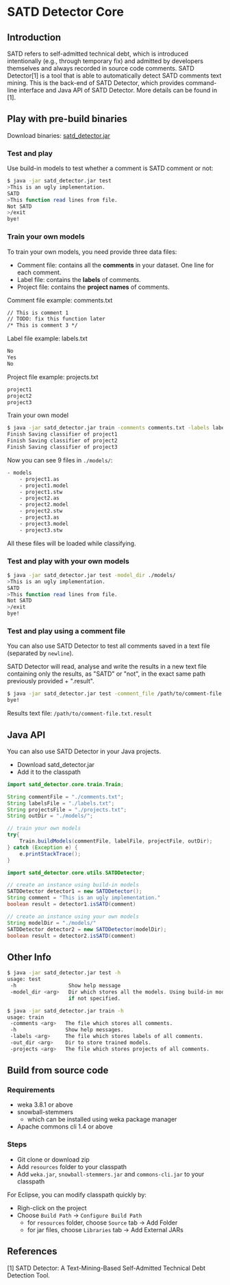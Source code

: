 # SATD Detector Core
## Introduction
SATD refers to self-admitted technical debt, which is introduced intentionally (e.g., through temporary fix) and admitted by developers themselves and always recorded in source code comments. SATD Detector[1] is a tool that is able to automatically detect SATD comments text mining. This is the back-end of SATD Detector, which provides command-line interface and Java API of SATD Detector. More details can be found in [1].

## Play with pre-build binaries
Download binaries: [satd_detector.jar](https://github.com/Tbabm/SATDDetector-Core/releases/tag/v0.1)


### Test and play
Use build-in models to test whether a comment is SATD comment or not:

```bash
$ java -jar satd_detector.jar test
>This is an ugly implementation.
SATD
>This function read lines from file.
Not SATD
>/exit
bye!
```

### Train your own models
To train your own models, you need provide three data files:

- Comment file: contains all the **comments** in your dataset. One line for each comment.
- Label file: contains the **labels** of comments.
- Project file: contains the **project names** of comments.

Comment file example: comments.txt

```txt
// This is comment 1
// TODO: fix this function later
/* This is comment 3 */
```

Label file example: labels.txt

```txt
No
Yes
No
```

Project file example: projects.txt

```txt
project1
project2
project3
```

Train your own model

```bash
$ java -jar satd_detector.jar train -comments comments.txt -labels labels.txt -projects projects.txt -out_dir ./models/
Finish Saving classifier of project1
Finish Saving classifier of project2
Finish Saving classifier of project3
```

Now you can see 9 files in `./models/`:

```bash
- models
    - project1.as
    - project1.model
    - project1.stw
    - project2.as
    - project2.model
    - project2.stw
    - project3.as
    - project3.model
    - project3.stw
```

All these files will be loaded while classifying.

### Test and play with your own models
```bash
$ java -jar satd_detector.jar test -model_dir ./models/
>This is an ugly implementation.
SATD
>This function read lines from file.
Not SATD
>/exit
bye!
```

### Test and play using a comment file
You can also use SATD Detector to test all comments saved in a text file (separated by `newline`).

SATD Detector will read, analyse and write the results in a new text file containing only the results,
as "SATD" or "not", in the exact same path previously provided + ".result".
```bash
$ java -jar satd_detector.jar test -comment_file /path/to/comment-file.txt
bye!
```
Results text file: `/path/to/comment-file.txt.result`

## Java API
You can also use SATD Detector in your Java projects. 

- Download satd_detector.jar
- Add it to the classpath

```Java
import satd_detector.core.train.Train;

String commentFile = "./comments.txt";
String labelsFile = "./labels.txt";
String projectsFile = "./projects.txt";
String outDir = "./models/";

// train your own models
try{
    Train.buildModels(commentFile, labelFile, projectFile, outDir);
} catch (Exception e) {
    e.printStackTrace();
}
```

```Java
import satd_detector.core.utils.SATDDetector;

// create an instance using build-in models
SATDDetector detector1 = new SATDDetector();
String comment = "This is an ugly implementation."
boolean result = detector1.isSATD(comment)

// create an instance using your own models
String modelDir = "./models/"
SATDDetector detector2 = new SATDDetector(modelDir);
boolean result = detector2.isSATD(comment)
```

## Other Info
```bash
$ java -jar satd_detector.jar test -h
usage: test
 -h                 Show help message
 -model_dir <arg>   Dir which stores all the models. Using build-in models
                    if not specified.

$ java -jar satd_detector.jar train -h
usage: train
 -comments <arg>   The file which stores all comments.
 -h                Show help messages.
 -labels <arg>     The file which stores labels of all comments.
 -out_dir <arg>    Dir to store trained models.
 -projects <arg>   The file which stores projects of all comments.
```

## Build from source code
### Requirements
- weka 3.8.1 or above
- snowball-stemmers
    - which can be installed using weka package manager
- Apache commons cli 1.4 or above

### Steps
- Git clone or download zip
- Add `resources` folder to your classpath
- Add `weka.jar`, `snowball-stemmers.jar` and `commons-cli.jar` to your classpath

For Eclipse, you can modify classpath quickly by:

- Righ-click on the project
- Choose `Build Path` -> `Configure Build Path`
    - for `resources` folder, choose `Source` tab -> Add Folder
    - for jar files, choose `Libraries` tab -> Add External JARs

## References
[1] SATD Detector: A Text-Mining-Based Self-Admitted Technical Debt Detection Tool.



